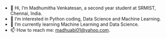 - 👋 Hi, I’m Madhumitha Venkatesan, a second year student at SRMIST, Chennai, India.
- 👀 I’m interested in Python coding, Data Science and Machine Learning.
- 🌱 I’m currently learning Machine Learning and Data Science.
- 📫 How to reach me: madhuabi01@yahoo.com.

<!---
vmadhuuu/vmadhuuu is a ✨ special ✨ repository because its `README.md` (this file) appears on your GitHub profile.
You can click the Preview link to take a look at your changes.
--->
